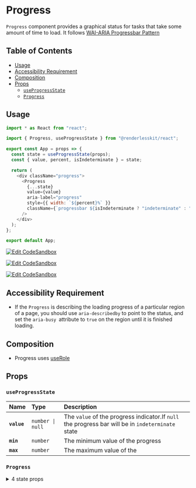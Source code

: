 # Progress

`Progress` component provides a graphical status for tasks that take some amount
of time to load. It follows
[WAI-ARIA Progressbar Pattern](https://www.w3.org/TR/wai-aria-1.2/#progressbar)

## Table of Contents

- [Usage](#usage)
- [Accessibility Requirement](#accessibility-requirement)
- [Composition](#composition)
- [Props](#props)
  - [`useProgressState`](#useprogressstate)
  - [`Progress`](#progress)

## Usage

```js
import * as React from "react";

import { Progress, useProgressState } from "@renderlesskit/react";

export const App = props => {
  const state = useProgressState(props);
  const { value, percent, isIndeterminate } = state;

  return (
    <div className="progress">
      <Progress
        {...state}
        value={value}
        aria-label="progress"
        style={{ width: `${percent}%` }}
        className={`progressbar ${isIndeterminate ? "indeterminate" : ""}`}
      />
    </div>
  );
};

export default App;
```

[![Edit CodeSandbox](https://img.shields.io/badge/Progress%20Basic-Open%20On%20CodeSandbox-%230971f1?style=for-the-badge&logo=codesandbox&labelColor=151515)](https://codesandbox.io/s/cov1f)

[![Edit CodeSandbox](https://img.shields.io/badge/Progress%20Linear-Open%20On%20CodeSandbox-%230971f1?style=for-the-badge&logo=codesandbox&labelColor=151515)](https://codesandbox.io/s/g0s94)

[![Edit CodeSandbox](https://img.shields.io/badge/Progress%20Circular-Open%20On%20CodeSandbox-%230971f1?style=for-the-badge&logo=codesandbox&labelColor=151515)](https://codesandbox.io/s/15d8l)

## Accessibility Requirement

- If the `Progress` is describing the loading progress of a particular region of
  a page, you should use `aria-describedby` to point to the status, and set the
  `aria-busy `attribute to `true` on the region until it is finished loading.

## Composition

- Progress uses [useRole](https://reakit.io/docs/role)

## Props

### `useProgressState`

| Name        | Type                        | Description                                                                                       |
| :---------- | :-------------------------- | :------------------------------------------------------------------------------------------------ |
| **`value`** | <code>number \| null</code> | The `value` of the progress indicator.If `null` the progress bar will be in `indeterminate` state |
| **`min`**   | <code>number</code>         | The minimum value of the progress                                                                 |
| **`max`**   | <code>number</code>         | The maximum value of the                                                                          |

### `Progress`

<details><summary>4 state props</summary>
> These props are returned by the state hook. You can spread them into this component (`{...state}`) or pass them separately. You can also provide these props from your own state logic.

| Name                  | Type                        | Description                                                                                       |
| :-------------------- | :-------------------------- | :------------------------------------------------------------------------------------------------ |
| **`value`**           | <code>number \| null</code> | The `value` of the progress indicator.If `null` the progress bar will be in `indeterminate` state |
| **`min`**             | <code>number</code>         | The minimum value of the progress                                                                 |
| **`max`**             | <code>number</code>         | The maximum value of the                                                                          |
| **`isIndeterminate`** | <code>boolean</code>        | `true` if `value` is `null`                                                                       |

</details>
